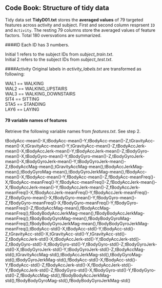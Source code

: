 ## Code Book: Structure of tidy data
Tidy data set **TidyD01.txt** stores the **averaged values** of 79 targeted features across activity and subject. First and second column resprsent `ID` and `Activity`. The resting 79 columns store the averaged values of feature factors. Total 180 oversvations are summarized.

####ID
  Each ID has 3 numbers.
  
  Initial 1 refers to the subject IDs from *subject_train.txt*.   
  Initial 2 refers to the subject IDs from *subject_test.txt*.   
    
####Activity
 Original labels in *activity_labels.txt* are transformed as following:    
 
 WAL1 == WALKING   
 WAL2 == WALKING_UPSTAIRS   
 WAL3 == WALKING_DOWNSTAIRS   
 SIT4 == SITTING   
 STA5 == STANDING   
 LAY6 == LAYING   
    
#### 79 variable names of features
Retrieve the following variable names from *features.txt*. See step 2.

tBodyAcc-mean()-X,tBodyAcc-mean()-Y,tBodyAcc-mean()-Z,tGravityAcc-mean()-X,tGravityAcc-mean()-Y,tGravityAcc-mean()-Z,tBodyAccJerk-mean()-X,tBodyAccJerk-mean()-Y,tBodyAccJerk-mean()-Z,tBodyGyro-mean()-X,tBodyGyro-mean()-Y,tBodyGyro-mean()-Z,tBodyGyroJerk-mean()-X,tBodyGyroJerk-mean()-Y,tBodyGyroJerk-mean()-Z,tBodyAccMag-mean(),tGravityAccMag-mean(),tBodyAccJerkMag-mean(),tBodyGyroMag-mean(),tBodyGyroJerkMag-mean(),fBodyAcc-mean()-X,fBodyAcc-mean()-Y,fBodyAcc-mean()-Z,fBodyAcc-meanFreq()-X,fBodyAcc-meanFreq()-Y,fBodyAcc-meanFreq()-Z,fBodyAccJerk-mean()-X,fBodyAccJerk-mean()-Y,fBodyAccJerk-mean()-Z,fBodyAccJerk-meanFreq()-X,fBodyAccJerk-meanFreq()-Y,fBodyAccJerk-meanFreq()-Z,fBodyGyro-mean()-X,fBodyGyro-mean()-Y,fBodyGyro-mean()-Z,fBodyGyro-meanFreq()-X,fBodyGyro-meanFreq()-Y,fBodyGyro-meanFreq()-Z,fBodyAccMag-mean(),fBodyAccMag-meanFreq(),fBodyBodyAccJerkMag-mean(),fBodyBodyAccJerkMag-meanFreq(),fBodyBodyGyroMag-mean(),fBodyBodyGyroMag-meanFreq(),fBodyBodyGyroJerkMag-mean(),fBodyBodyGyroJerkMag-meanFreq(),tBodyAcc-std()-X,tBodyAcc-std()-Y,tBodyAcc-std()-Z,tGravityAcc-std()-X,tGravityAcc-std()-Y,tGravityAcc-std()-Z,tBodyAccJerk-std()-X,tBodyAccJerk-std()-Y,tBodyAccJerk-std()-Z,tBodyGyro-std()-X,tBodyGyro-std()-Y,tBodyGyro-std()-Z,tBodyGyroJerk-std()-X,tBodyGyroJerk-std()-Y,tBodyGyroJerk-std()-Z,tBodyAccMag-std(),tGravityAccMag-std(),tBodyAccJerkMag-std(),tBodyGyroMag-std(),tBodyGyroJerkMag-std(),fBodyAcc-std()-X,fBodyAcc-std()-Y,fBodyAcc-std()-Z,fBodyAccJerk-std()-X,fBodyAccJerk-std()-Y,fBodyAccJerk-std()-Z,fBodyGyro-std()-X,fBodyGyro-std()-Y,fBodyGyro-std()-Z,fBodyAccMag-std(),fBodyBodyAccJerkMag-std(),fBodyBodyGyroMag-std(),fBodyBodyGyroJerkMag-std()   
